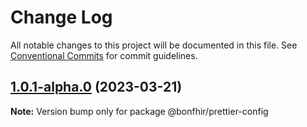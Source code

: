 # Change Log

All notable changes to this project will be documented in this file.
See [Conventional Commits](https://conventionalcommits.org) for commit guidelines.

## [1.0.1-alpha.0](https://github.com/bonfhir/bonfhir/compare/@bonfhir/prettier-config@1.0.0...@bonfhir/prettier-config@1.0.1-alpha.0) (2023-03-21)

**Note:** Version bump only for package @bonfhir/prettier-config
